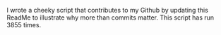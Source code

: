 I wrote a cheeky script that contributes to my Github by updating this ReadMe to illustrate why more than commits matter. This script has run 3855 times.